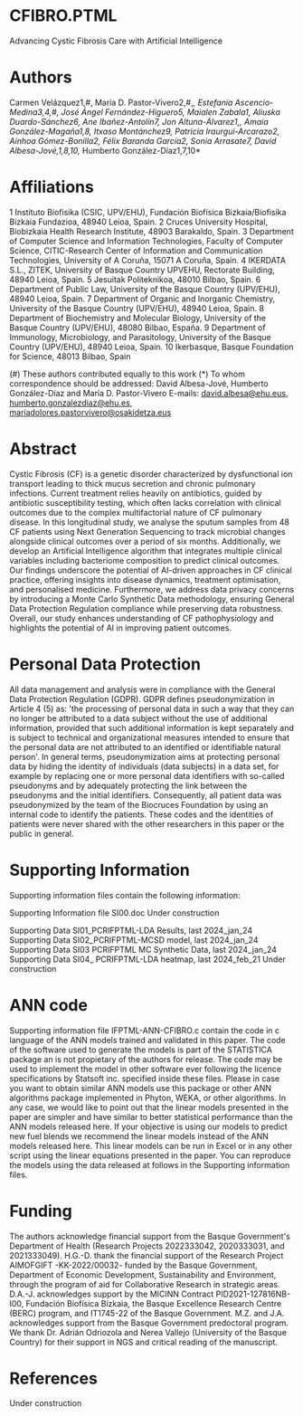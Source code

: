 # CFIBRO.PTML
Advancing Cystic Fibrosis Care with Artificial Intelligence


# Authors
Carmen Velázquez1,#, María D. Pastor-Vivero2,#,*, Estefanía Ascencio-Medina3,4,#, 
José Ángel Fernández-Higuero5, Maialen Zabala1, Aliuska Duardo-Sánchez6, Ane Ibañez-Antolín7, Jon Altuna-Álvarez1,, Amaia González-Magaña1,8, Itxaso Montánchez9, Patricia Iraurgui-Arcarazo2, Ainhoa Gómez-Bonilla2, Félix Baranda García2, Sonia Arrasate7, David Albesa-Jové,1,8,10,* Humberto González-Díaz1,7,10*



# Affiliations
1 Instituto Biofisika (CSIC, UPV/EHU), Fundación Biofísica Bizkaia/Biofisika Bizkaia Fundazioa, 48940 Leioa, Spain.
2 Cruces University Hospital, Biobizkaia Health Research Institute, 48903 Barakaldo, Spain.
3 Department of Computer Science and Information Technologies, Faculty of Computer Science, CITIC-Research Center of Information and Communication Technologies, University of A Coruña, 15071 A Coruña, Spain.
4 IKERDATA S.L., ZITEK, University of Basque Country UPVEHU, Rectorate Building, 48940 Leioa, Spain.
5 Jesuitak Politeknikoa, 48010 Bilbao, Spain.
6 Department of Public Law, University of the Basque Country (UPV/EHU), 48940 Leioa, Spain.
7 Department of Organic and Inorganic Chemistry, University of the Basque Country (UPV/EHU), 48940 Leioa, Spain.
8 Department of Biochemistry and Molecular Biology, University of the Basque Country (UPV/EHU), 48080 Bilbao, España.
9 Department of Immunology, Microbiology, and Parasitology, University of the Basque Country (UPV/EHU), 48940 Leioa, Spain. 
10 Ikerbasque, Basque Foundation for Science, 48013 Bilbao, Spain

(#) These authors contributed equally to this work
(*) To whom correspondence should be addressed: David Albesa-Jové, Humberto González-Díaz and María D. Pastor-Vivero
E-mails: 
david.albesa@ehu.eus, 
humberto.gonzalezdiaz@ehu.es, 
mariadolores.pastorvivero@osakidetza.eus 

# Abstract
Cystic Fibrosis (CF) is a genetic disorder characterized by dysfunctional ion transport leading to thick mucus secretion and chronic pulmonary infections. Current treatment relies heavily on antibiotics, guided by antibiotic susceptibility testing, which often lacks correlation with clinical outcomes due to the complex multifactorial nature of CF pulmonary disease. In this longitudinal study, we analyse the sputum samples from 48 CF patients using Next Generation Sequencing to track microbial changes alongside clinical outcomes over a period of six months. Additionally, we develop an Artificial Intelligence algorithm that integrates multiple clinical variables including bacteriome composition to predict clinical outcomes. Our findings underscore the potential of AI-driven approaches in CF clinical practice, offering insights into disease dynamics, treatment optimisation, and personalised medicine. Furthermore, we address data privacy concerns by introducing a Monte Carlo Synthetic Data methodology, ensuring General Data Protection Regulation compliance while preserving data robustness. Overall, our study enhances understanding of CF pathophysiology and highlights the potential of AI in improving patient outcomes.



# Personal Data Protection

All data management and analysis were in compliance with the General Data Protection Regulation (GDPR). GDPR defines pseudonymization in Article 4 (5) as: 'the processing of personal data in such a way that they can no longer be attributed to a data subject without the use of additional information, provided that such additional information is kept separately and is subject to technical and organizational measures intended to ensure that the personal data are not attributed to an identified or identifiable natural person'. In general terms, pseudonymization aims at protecting personal data by hiding the identity of individuals (data subjects) in a data set, for example by replacing one or more personal data identifiers with so-called pseudonyms and by adequately protecting the link between the pseudonyms and the initial identifiers. Consequently, all patient data was pseudonymized by the team of the Biocruces Foundation by using an internal code to identify the patients. These codes and the identities of patients were never shared with the other researchers in this paper or the public in general. 

# Supporting Information
Supporting information files contain the following information:

Supporting Information file SI00.doc
Under construction

Supporting Data SI01_PCRIFPTML-LDA Results, last 2024_jan_24
Supporting Data SI02_PCRIFPTML-MCSD model, last 2024_jan_24
Supporting Data SI03 PCRIFPTML MC Synthetic Data, last 2024_jan_24
Supporting Data SI04_ PCRIFPTML-LDA heatmap, last 2024_feb_21
Under construction

# ANN code
Supporting information file IFPTML-ANN-CFIBRO.c contain the code in c language of the ANN models trained and validated in this paper. The code of the software used to generate the models is part of the STATISTICA package an is not propietary of the authors for release. The code may be used to implement the model in other software ever following the licence specifications by Statsoft inc. specified inside these files. Please in case you want to obtain similar ANN models use this package or other ANN algorithms package implemented in Phyton, WEKA, or other algorithms. In any case, we would like to point out that the linear models presented in the paper are simpler and have similar to better statistical performance than the ANN models released here. If your objective is using our models to predict new fuel blends we recommend the linear models instead of the ANN models released here. This linear models can be run in Excel or in any other script using the linear equations presented in the paper. You can reproduce the models using the data released at follows in the Supporting information files.

# Funding
The authors acknowledge financial support from the Basque Government's Department of Health (Research Projects 2022333042, 2020333031, and 2021333049). H.G.-D. thank the financial support of the Research Project AIMOFGIFT -KK-2022/00032- funded by the Basque Government, Department of Economic Development, Sustainability and Environment, through the program of aid for Collaborative Research in strategic areas. D.A.-J. acknowledges support by the MICINN Contract PID2021-127816NB-I00, Fundación Biofísica Bizkaia, the Basque Excellence Research Centre (BERC) program, and IT1745-22 of the Basque Government. M.Z. and J.A. acknowledges support from the Basque Government predoctoral program. We thank Dr. Adrián Odriozola and Nerea Vallejo (University of the Basque Country) for their support in NGS and critical reading of the manuscript.

# References
Under construction


